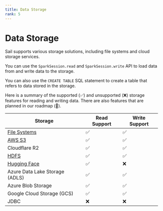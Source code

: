 ```yaml
---
title: Data Storage
rank: 5
---
```


# Data Storage

Sail supports various storage solutions, including file systems and cloud storage services.

You can use the `SparkSession.read` and `SparkSession.write` API to load data from and write data to the storage.

You can also use the `CREATE TABLE` SQL statement to create a table that refers to data stored in the storage.

Here is a summary of the supported (:white_check_mark:) and unsupported (:x:) storage features for reading and writing data. There are also features that are planned in our roadmap (:construction:).

| Storage                        | Read Support       | Write Support      |
| ------------------------------ | ------------------ | ------------------ |
| [File Systems](./fs)           | :white_check_mark: | :white_check_mark: |
| [AWS S3](./s3)                 | :white_check_mark: | :white_check_mark: |
| Cloudflare R2                  | :white_check_mark: | :white_check_mark: |
| [HDFS](./hdfs)                 | :white_check_mark: | :white_check_mark: |
| [Hugging Face](./hf)           | :white_check_mark: | :x:                |
| Azure Data Lake Storage (ADLS) | :white_check_mark: | :white_check_mark: |
| Azure Blob Storage             | :white_check_mark: | :white_check_mark: |
| Google Cloud Storage (GCS)     | :white_check_mark: | :white_check_mark: |
| JDBC                           | :x:                | :x:                |
